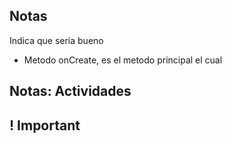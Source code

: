 ## Notas
Indica que seria bueno 

- Metodo onCreate, es el metodo principal el cual 

## Notas: Actividades



## ! Important

